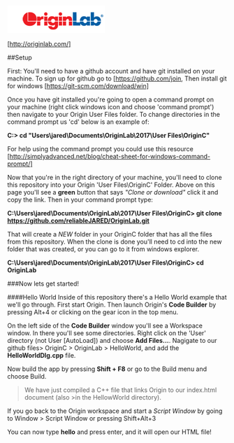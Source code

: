 ![alt text](https://github.com/reliableJARED/OriginLab/raw/master/logo.png "OriginLab")

[http://originlab.com/]


##Setup

First: You'll need to have a github account and have git installed on your machine.  To sign up for github go to [https://github.com/join,  Then install git for windows [https://git-scm.com/download/win]

Once you have git installed you're going to open a command prompt on your machine (right click windows icon and choose 'command prompt') then navigate to your Origin User Files folder.  To change directories in the command prompt us 'cd'  below is an example of:

**C:\> cd "Users\jared\Documents\OriginLab\2017\User Files\OriginC"**

For help using the command prompt you could use this resource [http://simplyadvanced.net/blog/cheat-sheet-for-windows-command-prompt/]


Now that you're in the right directory of your machine, you'll need to clone this repository into your Origin 'User Files\OriginC' Folder.  Above on this page you'll see a **green** button that says *"Clone or download"* click it and copy the link.  Then in your command prompt type:

**C:\Users\jared\Documents\OriginLab\2017\User Files\OriginC> git clone https://github.com/reliableJARED/OriginLab.git**

That will create a *NEW* folder in your OriginC folder that has all the files from this repository.  When the clone is done you'll need to cd into the new folder that was created, or you can go to it from windows explorer.

**C:\Users\jared\Documents\OriginLab\2017\User Files\OriginC> cd OriginLab**

###Now lets get started!

####Hello World
Inside of this repository there's a Hello World example that we'll go through.
First start Origin.
Then launch Origin's **Code Builder** by pressing Alt+4 or clicking on the gear icon in the top menu.

On the left side of the **Code Builder** window you'll see a Workspace window.  In there you'll see some directories.  Right click on the 'User' directory (not User [AutoLoad]) and choose **Add Files...**.  Nagigate to our github files> OriginC > OriginLab > HelloWorld, and add the **HelloWorldDlg.cpp** file.

Now build the app by pressing **Shift + F8** or go to the Build menu and choose Build.

>We have just compiled a C++ file that links Origin to our index.html document (also >in the HellowWorld directory).

If you go back to the Origin workspace and start a *Script Window* by going to Window > Script Window or pressing Shift+Alt+3

You can now type **hello** and press enter, and it will open our HTML file!

